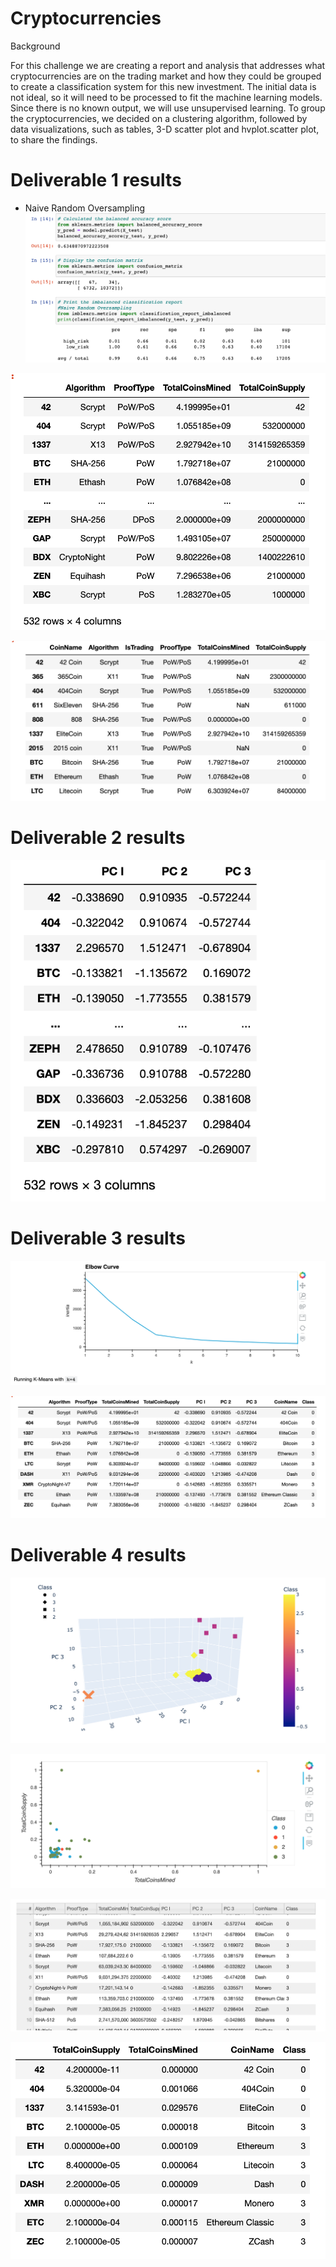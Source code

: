 # Cryptocurrencies

Background

For this challenge we are creating a report and analysis that addresses what cryptocurrencies are on the trading market and how they could be grouped to create a classification system for this new investment. The initial data is not ideal, so it will need to be processed to fit the machine learning models. Since there is no known output, we will use unsupervised learning. To group the cryptocurrencies, we decided on a clustering algorithm, followed by data visualizations, such as tables, 3-D scatter plot and hvplot.scatter plot, to share the findings.

# Deliverable 1 results
* Naive Random Oversampling
!['Naive%20Random%20Oversampling](https://github.com/cbrito3/Credit_Risk_Analysis/blob/main/Naive%20Random%20Oversampling.png)

![Del%201%20clean%20data](https://github.com/cbrito3/Cryptocurrencies/blob/main/Del%201%20clean%20data.png)

![Del%201%20crypto_df](https://github.com/cbrito3/Cryptocurrencies/blob/main/Del%201%20crypto_df.png)

# Deliverable 2 results
![Del%202%20three%20components](https://github.com/cbrito3/Cryptocurrencies/blob/main/Del%202%20three%20components.png)


# Deliverable 3 results
![Del%203%20Elbow%20Curve](https://github.com/cbrito3/Cryptocurrencies/blob/main/Del%203%20Elbow%20Curve.png)

![Del%203%20clustered_df](https://github.com/cbrito3/Cryptocurrencies/blob/main/Del%203%20clustered_df.png)

# Deliverable 4 results
![Del%204%203D-Scatter](https://github.com/cbrito3/Cryptocurrencies/blob/main/Del%204%203D-Scatter.png)

![Del%204%20hvplot.scatter%20plot](https://github.com/cbrito3/Cryptocurrencies/blob/main/Del%204%20hvplot.scatter%20plot.png)

![Del%204%20hvplot.table](https://github.com/cbrito3/Cryptocurrencies/blob/main/Del%204%20hvplot.table.png)

![Del%204%20new%20DataFrame](https://github.com/cbrito3/Cryptocurrencies/blob/main/Del%204%20new%20DataFrame.png)
